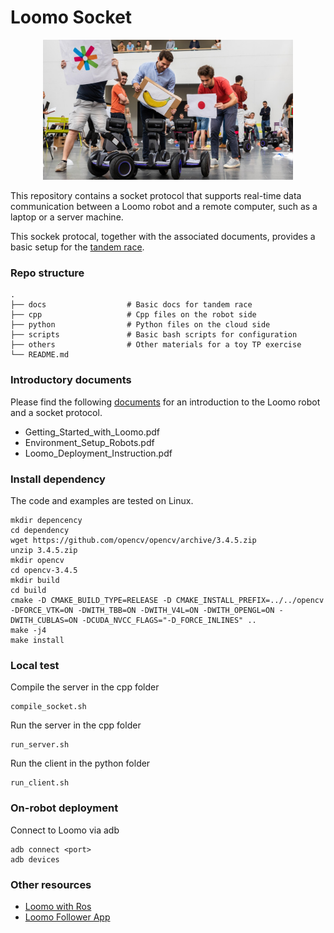 # Loomo Socket

<p align="center">
  <img src="docs/loomorace.jpg" width="400">
</p>

This repository contains a socket protocol that supports real-time data communication between a Loomo robot and a remote computer, such as a laptop or a server machine.

This sockek protocal, together with the associated documents, provides a basic setup for the [tandem race](https://actu.epfl.ch/news/robots-programmed-to-follow-you-4).

### Repo structure

    .
    ├── docs                  # Basic docs for tandem race
    ├── cpp                   # Cpp files on the robot side
    ├── python                # Python files on the cloud side
    ├── scripts               # Basic bash scripts for configuration
    ├── others                # Other materials for a toy TP exercise
    └── README.md

### Introductory documents

Please find the following [documents](docs) for an introduction to the Loomo robot and a socket protocol.

* Getting_Started_with_Loomo.pdf
* Environment_Setup_Robots.pdf
* Loomo_Deployment_Instruction.pdf

### Install dependency

The code and examples are tested on Linux. 

```
mkdir depencency 
cd dependency
wget https://github.com/opencv/opencv/archive/3.4.5.zip
unzip 3.4.5.zip
mkdir opencv 
cd opencv-3.4.5
mkdir build
cd build
cmake -D CMAKE_BUILD_TYPE=RELEASE -D CMAKE_INSTALL_PREFIX=../../opencv -DFORCE_VTK=ON -DWITH_TBB=ON -DWITH_V4L=ON -DWITH_OPENGL=ON -DWITH_CUBLAS=ON -DCUDA_NVCC_FLAGS="-D_FORCE_INLINES" ..
make -j4
make install
```

### Local test

Compile the server in the cpp folder
```
compile_socket.sh
```

Run the server in the cpp folder
```
run_server.sh
```

Run the client in the python folder
```
run_client.sh
```

### On-robot deployment

Connect to Loomo via adb
```
adb connect <port>
adb devices
```

### Other resources

* [Loomo with Ros](https://github.com/cconejob/Autonomous_driving_pipeline)
* [Loomo Follower App](https://github.com/segway-robotics/loomo-algodev/blob/master/algo_app/src/main/jni/app_follow/AlgoFollow.cpp)